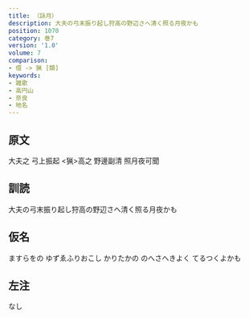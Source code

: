 ```yaml
---
title: （詠月）
description: 大夫の弓末振り起し狩高の野辺さへ清く照る月夜かも
position: 1070
category: 巻7
version: '1.0'
volume: 7
comparison:
- 借 -> 猟 [類]
keywords:
- 雑歌
- 高円山
- 奈良
- 地名
---
```


## 原文

大夫之 弓上振起 <猟>高之 野邊副清 照月夜可聞

## 訓読

大夫の弓末振り起し狩高の野辺さへ清く照る月夜かも

## 仮名

ますらをの ゆずゑふりおこし かりたかの のへさへきよく てるつくよかも

## 左注

なし
